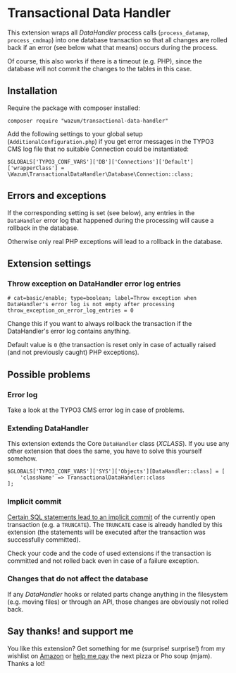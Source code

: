# Transactional Data Handler

This extension wraps all _DataHandler_ process calls (`process_datamap`, `process_cmdmap`) into one database transaction so that all changes are rolled back if an error (see below what that means) occurs during the process.

Of course, this also works if there is a timeout (e.g. PHP), since the database will not commit the changes to the tables in this case.

## Installation

Require the package with composer installed:

    composer require "wazum/transactional-data-handler"

Add the following settings to your global setup (`AdditionalConfiguration.php`)
if you get error messages in the TYPO3 CMS log file that no suitable Connection could be instantiated:

    $GLOBALS['TYPO3_CONF_VARS']['DB']['Connections']['Default']['wrapperClass'] = \Wazum\TransactionalDataHandler\Database\Connection::class;

## Errors and exceptions

If the corresponding setting is set (see below), any entries in the `DataHandler` error log that happened during the processing will cause a rollback in the database.

Otherwise only real PHP exceptions will lead to a rollback in the database.

## Extension settings

### Throw exception on DataHandler error log entries

    # cat=basic/enable; type=boolean; label=Throw exception when DataHandler's error log is not empty after processing
    throw_exception_on_error_log_entries = 0

Change this if you want to always rollback the transaction if the DataHandler's error log contains anything.

Default value is `0` (the transaction is reset only in case of actually raised (and not previously caught) PHP exceptions).

## Possible problems

### Error log

Take a look at the TYPO3 CMS error log in case of problems.

### Extending DataHandler

This extension extends the Core `DataHandler` class (_XCLASS_). If you use any other extension that does the same, you have to solve this yourself somehow.

    $GLOBALS['TYPO3_CONF_VARS']['SYS']['Objects'][DataHandler::class] = [
        'className' => TransactionalDataHandler::class
    ];

### Implicit commit

[Certain SQL statements lead to an implicit commit](https://dev.mysql.com/doc/refman/8.0/en/implicit-commit.html) of the currently open transaction (e.g. a `TRUNCATE`).
The `TRUNCATE` case is already handled by this extension (the statements will be executed after the transaction was successfully committed).

Check your code and the code of used extensions if the transaction is committed and not rolled back even in case of a failure exception.

### Changes that do not affect the database

If any _DataHandler_ hooks or related parts change anything in the filesystem (e.g. moving files) or through an API, those changes are obviously not rolled back.

## Say thanks! and support me

You like this extension? Get something for me (surprise! surprise!) from my wishlist on [Amazon](https://smile.amazon.de/hz/wishlist/ls/307SIOOD654GF/) or [help me pay](https://www.paypal.me/wazum) the next pizza or Pho soup (mjam). Thanks a lot!
